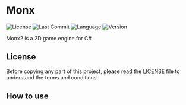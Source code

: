 # Monx

![License](https://img.shields.io/github/license/Orbinuity/Monx2)
![Last Commit](https://img.shields.io/github/last-commit/Orbinuity/Monx2)
![Language](https://img.shields.io/badge/Language-C%23-blue)
![Version](https://img.shields.io/badge/version-1.0-orange)

Monx2 is a 2D game engine for C#

## License

Before copying any part of this project, please read the [LICENSE](./LICENSE) file to understand the terms and conditions.

## How to use